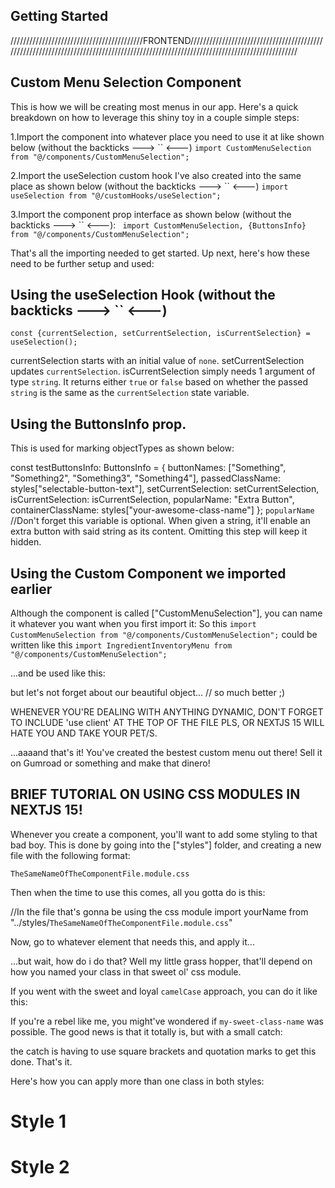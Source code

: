 ## Getting Started

//////////////////////////////////////////FRONTEND//////////////////////////////////////////
///////////////////////////////////////////////////////////////////////////////////////////
## Custom Menu Selection Component 
This is how we will be creating most menus in our app. Here's a quick breakdown on how to leverage this shiny toy in a couple simple steps:

1.Import the component into whatever place you need to use it at like shown below (without the backticks ---> `` <---)
`import CustomMenuSelection from "@/components/CustomMenuSelection";`

2.Import the useSelection custom hook I've also created into the same place as shown below (without the backticks ---> `` <---)
`import useSelection from "@/customHooks/useSelection";`

3.Import the component prop interface as shown below (without the backticks ---> `` <---):
` import CustomMenuSelection, {ButtonsInfo} from "@/components/CustomMenuSelection";`

That's all the importing needed to get started. Up next, here's how these need to be further setup and used:

## Using the useSelection Hook (without the backticks ---> `` <---)
`const {currentSelection, setCurrentSelection, isCurrentSelection} = useSelection();`

currentSelection starts with an initial value of `none`.
setCurrentSelection updates `currentSelection`.
isCurrentSelection simply needs 1 argument of type `string`. It returns either `true` or `false` based on whether the passed `string` is the same as the `currentSelection` state variable.

## Using the **ButtonsInfo** prop. 

This is used for marking objectTypes as shown below:

const testButtonsInfo: ButtonsInfo = {
    buttonNames: ["Something", "Something2", "Something3", "Something4"],
    passedClassName: styles["selectable-button-text"],
    setCurrentSelection: setCurrentSelection,
    isCurrentSelection: isCurrentSelection,
    popularName: "Extra Button",
    containerClassName: styles["your-awesome-class-name"]
};
`popularName` //Don't forget this variable is optional. When given a string, it'll enable an extra button with said string as its content. Omitting this step will keep it hidden.

## Using the Custom Component we imported earlier

Although the component is called ["CustomMenuSelection"], you can name it whatever you want when you first import it:
So this `import CustomMenuSelection from "@/components/CustomMenuSelection";`
could be written like this `import IngredientInventoryMenu from "@/components/CustomMenuSelection";`

...and be used like this:

<IngredientInventoryMenu />
but let's not forget about our beautiful object...
<IngredientInventoryMenu {...testButtonsInfo}/>// so much better ;)

WHENEVER YOU'RE DEALING WITH ANYTHING DYNAMIC, DON'T FORGET TO INCLUDE 'use client' AT THE TOP OF THE FILE PLS, OR NEXTJS 15 WILL HATE YOU AND TAKE YOUR PET/S.

...aaaand that's it! You've created the bestest custom menu out there! Sell it on Gumroad or something and make that dinero!

## BRIEF TUTORIAL ON USING CSS MODULES IN NEXTJS 15!

Whenever you create a component, you'll want to add some styling to that bad boy. This is done by going into the ["styles"] folder, and creating a new file with the following format:

`TheSameNameOfTheComponentFile.module.css`

Then when the time to use this comes, all you gotta do is this:

//In the file that's gonna be using the css module
import yourName from "../styles/`TheSameNameOfTheComponentFile.module.css`"

Now, go to whatever element that needs this, and apply it...

...but wait, how do i do that?
Well my little grass hopper, that'll depend on how you named your class in that sweet ol' css module.

If you went with the sweet and loyal `camelCase` approach, you can do it like this:

<div className={styles.mySweetClassName}></div>

If you're a rebel like me, you might've wondered if `my-sweet-class-name` was possible. The good news is that it totally is, but with a small catch:

<div className={ styles["my-sweet-class-name"] }></div>

the catch is having to use square brackets and quotation marks to get this done. That's it.

Here's how you can apply more than one class in both styles:

# Style 1
<div className={ `${styles.mySweetClassName} ${styles.mySweetClassName2}`}></div>

# Style 2
<div className={ `${styles["my-sweet-class-name"]} ${styles["my-other-sweet-class-name"]}`}></div>